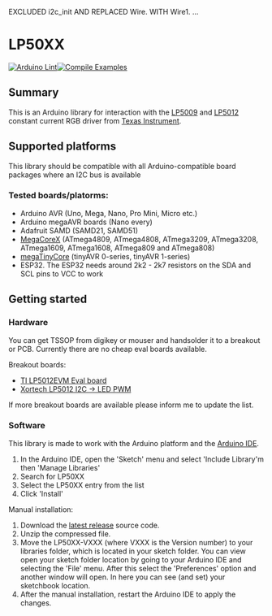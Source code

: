EXCLUDED i2c_init AND REPLACED Wire. WITH Wire1. ...

# LP50XX

[![Arduino Lint](https://github.com/rneurink/LP50XX/actions/workflows/arduino-lint.yml/badge.svg?branch=master)](https://github.com/rneurink/LP50XX/actions/workflows/arduino-lint.yml)[![Compile Examples](https://github.com/rneurink/LP50XX/actions/workflows/compile-examples.yml/badge.svg?branch=master)](https://github.com/rneurink/LP50XX/actions/workflows/compile-examples.yml)

## Summary

This is an Arduino library for interaction with the [LP5009](https://www.ti.com/product/LP5009) and [LP5012](https://www.ti.com/product/LP5012) constant current RGB driver from [Texas Instrument](https://www.ti.com/). 

## Supported platforms

This library should be compatible with all Arduino-compatible board packages where an I2C bus is available

### Tested boards/platorms:
- Arduino AVR (Uno, Mega, Nano, Pro Mini, Micro etc.)
- Arduino megaAVR boards (Nano every)
- Adafruit SAMD (SAMD21, SAMD51)
- [MegaCoreX](https://github.com/MCUdude/MegaCoreX) (ATmega4809, ATmega4808, ATmega3209, ATmega3208, ATmega1609, ATmega1608, ATmega809 and ATmega808)
- [megaTinyCore](https://github.com/SpenceKonde/megaTinyCore) (tinyAVR 0-series, tinyAVR 1-series)
- ESP32. The ESP32 needs around 2k2 - 2k7 resistors on the SDA and SCL pins to VCC to work

## Getting started
### Hardware
You can get TSSOP from digikey or mouser and handsolder it to a breakout or PCB.
Currently there are no cheap eval boards available.

Breakout boards:
* [TI LP5012EVM Eval board](https://www.ti.com/tool/LP5012EVM)
* [Xortech LP5012 I2C -> LED PWM](https://www.tindie.com/products/xortech/lp5012-i2c-to-12-led-pwms/)

If more breakout boards are available please inform me to update the list.

### Software
This library is made to work with the Arduino platform and the [Arduino IDE](https://www.arduino.cc/en/software).

1. In the Arduino IDE, open the 'Sketch' menu and select 'Include Library'm then 'Manage Libraries'
2. Search for LP50XX
3. Select the LP50XX entry from the list
4. Click 'Install'

Manual installation:

1. Download the [latest release](https://github.com/rneurink/LP50XX/releases/latest) source code.
2. Unzip the compressed file.
3. Move the LP50XX-VXXX (where VXXX is the Version number) to your libraries folder, which is located in your sketch folder. 
   You can view open your sketch folder location by going to your Arduino IDE and selecting the 'File' menu. After this select the 'Preferences' option and another window will open. In here you can see (and set) your sketchbook location.
4. After the manual installation, restart the Arduino IDE to apply the changes.
